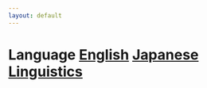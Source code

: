 ```yaml
---
layout: default
---
```


# Language  [English](./English/)   [Japanese](./Japanese/)   [Linguistics](./Linguistics/)  
